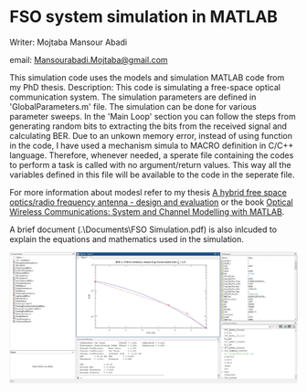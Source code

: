 # FSO system simulation in MATLAB

Writer: Mojtaba Mansour Abadi

email: Mansourabadi.Mojtaba@gmail.com

This simulation code uses the models and simulation MATLAB code from my PhD thesis.
Description: This code is simulating a free-space optical communication system. The simulation parameters are defined in 'GlobalParameters.m' file. The simulation can be done for various parameter sweeps. In the 'Main Loop' section you can follow the steps from generating random bits to extracting the bits from the received signal and calculating BER.
Due to an unkown memory error, instead of using function in the code, I have used a mechanism simula to MACRO definition in C/C++ language. Therefore, whenever needed, a sperate file containing the codes to perform a task is called with no argument/return values. This way all the variables defined in this file will be available to the code in the seperate file.

For more information about modesl refer to my thesis [A hybrid free space optics/radio frequency antenna - design and evaluation](http://nrl.northumbria.ac.uk/36012/) or the book [Optical Wireless Communications: System and Channel Modelling with MATLAB](https://uk.mathworks.com/academia/books/optical-wireless-communications-ghassemlooy.html).

A brief document (.\Documents\FSO Simulation.pdf) is also inlcuded to explain the equations and mathematics used in the simulation. 

![Screenshot](Screenshot.jpg)
